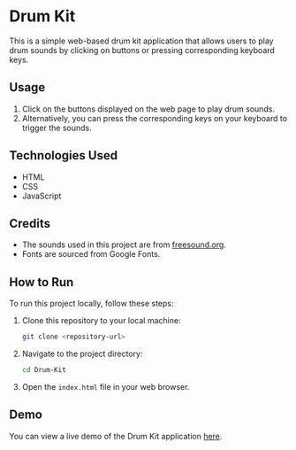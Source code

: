 # Drum Kit

This is a simple web-based drum kit application that allows users to play drum sounds by clicking on buttons or pressing corresponding keyboard keys.

## Usage

1. Click on the buttons displayed on the web page to play drum sounds.
2. Alternatively, you can press the corresponding keys on your keyboard to trigger the sounds.

## Technologies Used

- HTML
- CSS
- JavaScript

## Credits

- The sounds used in this project are from [freesound.org](https://freesound.org/).
- Fonts are sourced from Google Fonts.

## How to Run

To run this project locally, follow these steps:

1. Clone this repository to your local machine:

    ```bash
    git clone <repository-url>
    ```

2. Navigate to the project directory:

    ```bash
    cd Drum-Kit
    ```

3. Open the `index.html` file in your web browser.

## Demo

You can view a live demo of the Drum Kit application [here](https://omkarvh.github.io/Dice-game/).
